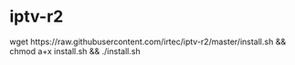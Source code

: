 # iptv-r2
<p>wget https://raw.githubusercontent.com/irtec/iptv-r2/master/install.sh && chmod a+x install.sh && ./install.sh</p>
